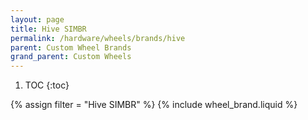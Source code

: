 ```yaml
---
layout: page
title: Hive SIMBR
permalink: /hardware/wheels/brands/hive
parent: Custom Wheel Brands
grand_parent: Custom Wheels
---
```


1. TOC
{:toc}

{% assign filter = "Hive SIMBR" %}
{% include wheel_brand.liquid %}

